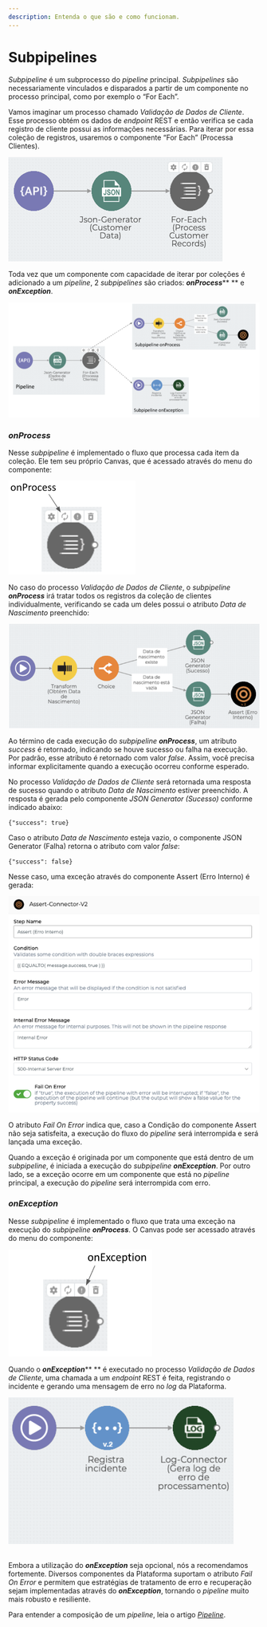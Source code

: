 ```yaml
---
description: Entenda o que são e como funcionam.
---
```


# Subpipelines

_Subpipeline_ é um subprocesso do _pipeline_ principal. _Subpipelines_ são necessariamente vinculados e disparados a partir de um componente no processo principal, como por exemplo o “For Each”.

Vamos imaginar um processo chamado _Validação de Dados de Cliente_. Esse processo obtém os dados de _endpoint_ REST e então verifica se cada registro de cliente possui as informações necessárias. Para iterar por essa coleção de registros, usaremos o componente “For Each” (Processa Clientes).

![](<../../.gitbook/assets/Exemplo (1).png>)

Toda vez que um componente com capacidade de iterar por coleções é adicionado a um _pipeline_, 2 _subpipelines_ são criados: _**onProcess**_** ** e _**onException**_.

![](../../.gitbook/assets/Exemplo2.png)

### _**onProcess**_ <a href="#onprocess" id="onprocess"></a>

Nesse _subpipeline_ é implementado o fluxo que processa cada item da coleção. Ele tem seu próprio Canvas, que é acessado através do menu do componente:

![](../../.gitbook/assets/onpro.png)

No caso do processo _Validação de Dados de Cliente_, o _subpipeline **onProcess**_ irá tratar todos os registros da coleção de clientes individualmente, verificando se cada um deles possui o atributo _Data de Nascimento_ preenchido:

![](../../.gitbook/assets/4.png)

Ao término de cada execução do _subpipeline **onProcess**_, um atributo _success_ é retornado, indicando se houve sucesso ou falha na execução. Por padrão, esse atributo é retornado com valor _false_. Assim, você precisa informar explicitamente quando a execução ocorreu conforme esperado.

No processo _Validação de Dados de Cliente_ será retornada uma resposta de sucesso quando o atributo _Data de Nascimento_ estiver preenchido. A resposta é gerada pelo componente _JSON Generator (Sucesso)_ conforme indicado abaixo:

```
{"success": true}
```

Caso o atributo _Data de Nascimento_ esteja vazio, o componente JSON Generator (Falha) retorna o atributo com valor _false_:

```
{"success": false}
```

Nesse caso, uma exceção através do componente Assert (Erro Interno) é gerada:

![](../../.gitbook/assets/5.png)

O atributo _Fail On Error_ indica que, caso a Condição do componente Assert não seja satisfeita, a execução do fluxo do _pipeline_ será interrompida e será lançada uma exceção.

Quando a exceção é originada por um componente que está dentro de um _subpipeline_, é iniciada a execução do _subpipeline **onException**_. Por outro lado, se a exceção ocorre em um componente que está no _pipeline_ principal, a execução do _pipeline_ será interrompida com erro.

### _**onException**_ <a href="#onexception" id="onexception"></a>

Nesse _subpipeline_ é implementado o fluxo que trata uma exceção na execução do _subpipeline **onProcess**_. O Canvas pode ser acessado através do menu do componente:

![](../../.gitbook/assets/one.png)

Quando o _**onException**_** ** é executado no processo _Validação de Dados de Cliente_, uma chamada a um _endpoint_ REST é feita, registrando o incidente e gerando uma mensagem de erro no _log_ da Plataforma.

![](../../.gitbook/assets/loge.png)

\
Embora a utilização do _**onException**_ seja opcional, nós a recomendamos fortemente. Diversos componentes da Plataforma suportam o atributo _Fail On Error_ e permitem que estratégias de tratamento de erro e recuperação sejam implementadas através do _**onException**_, tornando o _pipeline_ muito mais robusto e resiliente.

Para entender a composição de um _pipeline_, leia o artigo [_Pipeline_](./).
